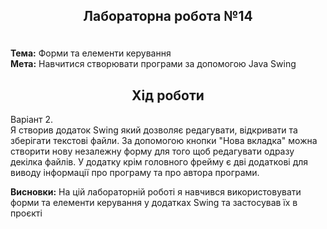 <h2><p align="center">Лабораторна робота №14</h2><br />
<b>Тема:</b> Форми та елементи керування <br />
<b>Мета:</b> Навчитися створювати програми за допомогою Java Swing

<h2 align="center">Хід роботи</h2>
<p>Варіант 2.<br />
Я створив додаток Swing який дозволяє редагувати, відкривати та зберігати текстові файли. За допомогою кнопки "Нова вкладка" можна створити нову незалежну форму для того щоб редагувати одразу декілка файлів. У додатку крім головного фрейму є дві додаткові для виводу інформації про програму та про автора програми.
<br /></p>
<b>Висновки:</b> На цій лабораторній роботі я навчився використовувати форми та елементи керування у додатках Swing та застосував їх в проєкті

